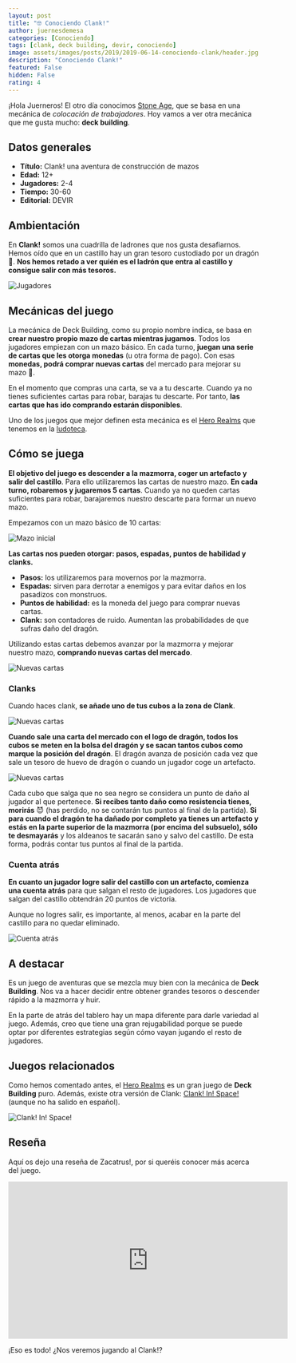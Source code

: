 ```yaml
---
layout: post
title: "🤓 Conociendo Clank!"
author: juernesdemesa
categories: [Conociendo]
tags: [clank, deck building, devir, conociendo]
image: assets/images/posts/2019/2019-06-14-conociendo-clank/header.jpg
description: "Conociendo Clank!"
featured: False
hidden: False
rating: 4
---
```


¡Hola Juerneros! El otro día conocimos [Stone Age](/conociendo-stone-age), que se basa en una mecánica de _colocación de trabajadores_. Hoy vamos a ver otra mecánica que me gusta mucho: **deck building**.

## Datos generales

- **Título:** Clank! una aventura de construcción de mazos
- **Edad:** 12+
- **Jugadores:** 2-4
- **Tiempo:** 30-60
- **Editorial:** DEVIR

## Ambientación

En **Clank!** somos una cuadrilla de ladrones que nos gusta desafiarnos. Hemos oído que en un castillo hay un gran tesoro custodiado por un dragón 🐲. **Nos hemos retado a ver quién es el ladrón que entra al castillo y consigue salir con más tesoros.**

![Jugadores](/assets/images/posts/2019/2019-06-14-conociendo-clank/header.jpg)

## Mecánicas del juego

La mecánica de Deck Building, como su propio nombre indica, se basa en **crear nuestro propio mazo de cartas mientras jugamos**. Todos los jugadores empiezan con un mazo básico. En cada turno, **juegan una serie de cartas que les otorga monedas** (u otra forma de pago). Con esas **monedas, podrá comprar nuevas cartas** del mercado para mejorar su mazo 🎴.

En el momento que compras una carta, se va a tu descarte. Cuando ya no tienes suficientes cartas para robar, barajas tu descarte. Por tanto, **las cartas que has ido comprando estarán disponibles**.

Uno de los juegos que mejor definen esta mecánica es el [Hero Realms](https://boardgamegeek.com/boardgame/198994/hero-realms) que tenemos en la [ludoteca](/ludoteca).

## Cómo se juega

**El objetivo del juego es descender a la mazmorra, coger un artefacto y salir del castillo**. Para ello utilizaremos las cartas de nuestro mazo. **En cada turno, robaremos y jugaremos 5 cartas**. Cuando ya no queden cartas suficientes para robar, barajaremos nuestro descarte para formar un nuevo mazo.

Empezamos con un mazo básico de 10 cartas:

![Mazo inicial](/assets/images/posts/2019/2019-06-14-conociendo-clank/initial.jpg)

**Las cartas nos pueden otorgar: pasos, espadas, puntos de habilidad y clanks.**

- **Pasos:** los utilizaremos para movernos por la mazmorra.
- **Espadas:** sirven para derrotar a enemigos y para evitar daños en los pasadizos con monstruos.
- **Puntos de habilidad:** es la moneda del juego para comprar nuevas cartas.
- **Clank:** son contadores de ruido. Aumentan las probabilidades de que sufras daño del dragón.

Utilizando estas cartas debemos avanzar por la mazmorra y mejorar nuestro mazo, **comprando nuevas cartas del mercado**.

![Nuevas cartas](/assets/images/posts/2019/2019-06-14-conociendo-clank/new-cards.jpg)

### Clanks

Cuando haces clank, **se añade uno de tus cubos a la zona de Clank**.

![Nuevas cartas](/assets/images/posts/2019/2019-06-14-conociendo-clank/clank.jpg)

**Cuando sale una carta del mercado con el logo de dragón, todos los cubos se meten en la bolsa del dragón y se sacan tantos cubos como marque la posición del dragón**. El dragón avanza de posición cada vez que sale un tesoro de huevo de dragón o cuando un jugador coge un artefacto.

![Nuevas cartas](/assets/images/posts/2019/2019-06-14-conociendo-clank/dragon.jpg)

Cada cubo que salga que no sea negro se considera un punto de daño al jugador al que pertenece. **Si recibes tanto daño como resistencia tienes, morirás** 😈 (has perdido, no se contarán tus puntos al final de la partida). **Si para cuando el dragón te ha dañado por completo ya tienes un artefacto y estás en la parte superior de la mazmorra (por encima del subsuelo), sólo te desmayarás** y los aldeanos te sacarán sano y salvo del castillo. De esta forma, podrás contar tus puntos al final de la partida.

### Cuenta atrás

**En cuanto un jugador logre salir del castillo con un artefacto, comienza una cuenta atrás** para que salgan el resto de jugadores. Los jugadores que salgan del castillo obtendrán 20 puntos de victoria.

Aunque no logres salir, es importante, al menos, acabar en la parte del castillo para no quedar eliminado.

![Cuenta atrás](/assets/images/posts/2019/2019-06-14-conociendo-clank/countdown.jpg)

## A destacar

Es un juego de aventuras que se mezcla muy bien con la mecánica de **Deck Building**. Nos va a hacer decidir entre obtener grandes tesoros o descender rápido a la mazmorra y huir.

En la parte de atrás del tablero hay un mapa diferente para darle variedad al juego. Además, creo que tiene una gran rejugabilidad porque se puede optar por diferentes estrategias según cómo vayan jugando el resto de jugadores.

## Juegos relacionados

Como hemos comentado antes, el [Hero Realms](https://boardgamegeek.com/boardgame/198994/hero-realms) es un gran juego de **Deck Building** puro. Además, existe otra versión de Clank: [Clank! In! Space!](https://boardgamegeek.com/boardgame/233371/clank-space) (aunque no ha salido en español).

![Clank! In! Space!](/assets/images/posts/2019/2019-06-14-conociendo-clank/in-space.png)

## Reseña

Aquí os dejo una reseña de Zacatrus!, por si queréis conocer más acerca del juego.

<iframe width="560" height="315" src="https://www.youtube.com/embed/dm81KFe7Udw" frameborder="0" allow="accelerometer; autoplay; encrypted-media; gyroscope; picture-in-picture" allowfullscreen></iframe>

¡Eso es todo! ¿Nos veremos jugando al Clank!?
